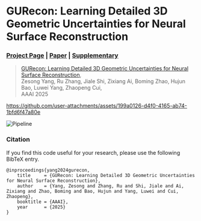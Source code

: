 # GURecon: Learning Detailed 3D Geometric Uncertainties for Neural Surface Reconstruction


### [Project Page](https://zju3dv.github.io/GURecon) | [Paper](https://zju3dv.github.io/gurecon/sources/aaai25_gurecon.pdf) | [Supplementary](https://zju3dv.github.io/gurecon/sources/supp.pdf)

> [GURecon: Learning Detailed 3D Geometric Uncertainties for Neural Surface Reconstruction](https://zju3dv.github.io/gurecon),  
> Zesong Yang, Ru Zhang, Jiale Shi, Zixiang Ai, Boming Zhao, Hujun Bao, Luwei Yang, Zhaopeng Cui,  
> AAAI 2025


https://github.com/user-attachments/assets/199a0126-d4f0-4165-ab74-1bfd6f47a80e

![Pipeline](https://zju3dv.github.io/GURecon/sources/images/pipeline.png)

### Citation

If you find this code useful for your research, please use the following BibTeX entry.

```
@inproceedings{yang2024gurecon,
    title     = {GURecon: Learning Detailed 3D Geometric Uncertainties for Neural Surface Reconstruction},
    author    = {Yang, Zesong and Zhang, Ru and Shi, Jiale and Ai, Zixiang and Zhao, Boming and Bao, Hujun and Yang, Luwei and Cui, Zhaopeng},
    booktitle = {AAAI},
    year      = {2025}
}
```
